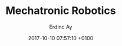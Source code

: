 ---
layout: post
title:  Mechatronic Robotics
date:   2017-10-10 07:57:10 +0100
description: Mechatronic Robotics
img: post-robotics.jpg # Add image post (optional)
tags: [Blog, Robotics]
author: Erdinc Ay # Add name author (optional)
---